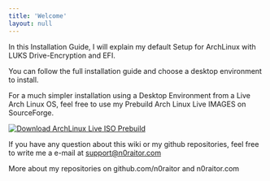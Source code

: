 ```yaml
---
title: 'Welcome'
layout: null
---
```


In this Installation Guide, I will explain my default Setup for ArchLinux with LUKS Drive-Encryption and EFI.

You can follow the full installation guide and choose a desktop environment to install.

For a much simpler installation using a Desktop Environment from a Live Arch Linux OS, feel free to use my Prebuild Arch Linux Live IMAGES on SourceForge.

[![Download ArchLinux Live ISO Prebuild](https://a.fsdn.com/con/app/sf-download-button)](https://sourceforge.net/projects/archlinux-live-iso-prebuild/files/latest/download)

If you have any question about this wiki or my github repositories, feel free to write me a e-mail at support@n0raitor.com

More about my repositories on github.com/n0raitor and n0raitor.com
